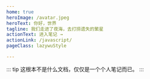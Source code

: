 ```yaml
---
home: true
heroImage: /avatar.jpeg
heroText: 你好，世界
tagline: 我们走进了夜海，去打捞遗失的繁星
actionText: 进入笔记 →
actionLink: /javascript/
pageClass: lazywuStyle

---
```



::: tip
这根本不是什么文档，仅仅是一个个人笔记而已。
:::
